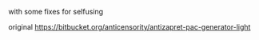 with some fixes for selfusing

original https://bitbucket.org/anticensority/antizapret-pac-generator-light